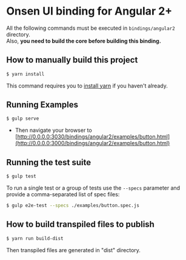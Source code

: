 # Onsen UI binding for Angular 2+

All the following commands must be executed in `bindings/angular2` directory.  
Also, **you need to build the core before building this binding.**

## How to manually build this project

```bash
$ yarn install
```

This command requires you to [install yarn](https://yarnpkg.com/en/docs/install) if you haven't already.

## Running Examples

```bash
$ gulp serve
```

* Then navigate your browser to [http://0.0.0.0:3030/bindings/angular2/examples/button.html](http://0.0.0.0:3000/bindings/angular2/examples/button.html)

## Running the test suite

```bash
$ gulp test
```

To run a single test or a group of tests use the `--specs` parameter and provide a comma-separated list of spec files:

```bash
$ gulp e2e-test --specs ./examples/button.spec.js
```

## How to build transpiled files to publish

```bash
$ yarn run build-dist
```

Then transpiled files are generated in "dist" directory.

